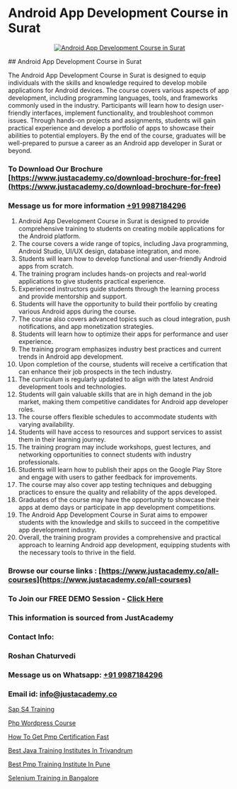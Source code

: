 # Android App Development Course in Surat

<p align="center">
  <a href="https://justacademy.co/course-detail/android-app-development">
    <img src="https://justacademy.co/storage2/course_image/1676635923_course_image.webp" alt="Android App Development Course in Surat">
  </a>
</p>
## Android App Development Course in Surat

The Android App Development Course in Surat is designed to equip individuals with the skills and knowledge required to develop mobile applications for Android devices. The course covers various aspects of app development, including programming languages, tools, and frameworks commonly used in the industry. Participants will learn how to design user-friendly interfaces, implement functionality, and troubleshoot common issues. Through hands-on projects and assignments, students will gain practical experience and develop a portfolio of apps to showcase their abilities to potential employers. By the end of the course, graduates will be well-prepared to pursue a career as an Android app developer in Surat or beyond.
### To Download Our Brochure [https://www.justacademy.co/download-brochure-for-free](https://www.justacademy.co/download-brochure-for-free)
### Message us for more information [+91 9987184296](https://api.whatsapp.com/send?phone=919987184296)
1) Android App Development Course in Surat is designed to provide comprehensive training to students on creating mobile applications for the Android platform.
2) The course covers a wide range of topics, including Java programming, Android Studio, UI/UX design, database integration, and more.
3) Students will learn how to develop functional and user-friendly Android apps from scratch.
4) The training program includes hands-on projects and real-world applications to give students practical experience.
5) Experienced instructors guide students through the learning process and provide mentorship and support.
6) Students will have the opportunity to build their portfolio by creating various Android apps during the course.
7) The course also covers advanced topics such as cloud integration, push notifications, and app monetization strategies.
8) Students will learn how to optimize their apps for performance and user experience.
9) The training program emphasizes industry best practices and current trends in Android app development.
10) Upon completion of the course, students will receive a certification that can enhance their job prospects in the tech industry.
11) The curriculum is regularly updated to align with the latest Android development tools and technologies.
12) Students will gain valuable skills that are in high demand in the job market, making them competitive candidates for Android app developer roles.
13) The course offers flexible schedules to accommodate students with varying availability.
14) Students will have access to resources and support services to assist them in their learning journey.
15) The training program may include workshops, guest lectures, and networking opportunities to connect students with industry professionals.
16) Students will learn how to publish their apps on the Google Play Store and engage with users to gather feedback for improvements.
17) The course may also cover app testing techniques and debugging practices to ensure the quality and reliability of the apps developed.
18) Graduates of the course may have the opportunity to showcase their apps at demo days or participate in app development competitions.
19) The Android App Development Course in Surat aims to empower students with the knowledge and skills to succeed in the competitive app development industry.
20) Overall, the training program provides a comprehensive and practical approach to learning Android app development, equipping students with the necessary tools to thrive in the field.

### Browse our course links : [https://www.justacademy.co/all-courses](https://www.justacademy.co/all-courses) 
### To Join our FREE DEMO Session - [Click Here](https://www.justacademy.co/register-for-course-demo)


### This information is sourced from JustAcademy
### Contact Info:
### Roshan Chaturvedi
### Message us on Whatsapp: [+91 9987184296](https://api.whatsapp.com/send?phone=919987184296)
### Email id: [info@justacademy.co](mailto:info@justacademy.co)
                
[Sap S4 Training](https://www.linkedin.com/pulse/sap-s4-training-justacademy-kolkata-yqudc/)

[Php Wordpress Course](https://www.linkedin.com/pulse/php-wordpress-course-justacademy-coimbatore-2xsoe?trackingId=NLDohWzaL5edN9fuxFRt6A%3D%3D&lipi=urn%3Ali%3Apage%3Ad_flagship3_company_admin%3ByPDF5Pb2RH67jlf7LdyQxA%3D%3D)

[How To Get Pmp Certification Fast](https://medium.com/@justacademytraining/how-to-get-pmp-certification-fast-e22350c911b4)

[Best Java Training Institutes In Trivandrum](https://medium.com/@kamblerajas684/best-java-training-institutes-in-trivandrum-7141d6a5e12d)

[Best Pmp Training Institute In Pune](https://justacademyin.github.io/justacademy/best-pmp-training-institute-in-pune)

[Selenium Training in Bangalore](https://justacademyin.github.io/justacademy/selenium-training-in-bangalore)

